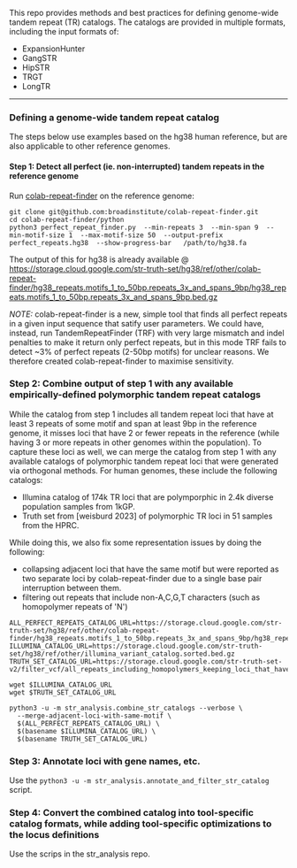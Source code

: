 This repo provides methods and best practices for defining genome-wide tandem repeat (TR) catalogs. 
The catalogs are provided in multiple formats, including the input formats of:
- ExpansionHunter
- GangSTR
- HipSTR
- TRGT
- LongTR

---
### Defining a genome-wide tandem repeat catalog

The steps below use examples based on the hg38 human reference, but are also applicable to other reference genomes. 

#### Step 1: Detect all perfect (ie. non-interrupted) tandem repeats in the reference genome

Run [colab-repeat-finder](https://github.com/broadinstitute/colab-repeat-finder) on the reference genome: 

```
git clone git@github.com:broadinstitute/colab-repeat-finder.git
cd colab-repeat-finder/python
python3 perfect_repeat_finder.py  --min-repeats 3  --min-span 9  --min-motif-size 1  --max-motif-size 50  --output-prefix perfect_repeats.hg38  --show-progress-bar   /path/to/hg38.fa   
```

The output of this for hg38 is already available @
https://storage.cloud.google.com/str-truth-set/hg38/ref/other/colab-repeat-finder/hg38_repeats.motifs_1_to_50bp.repeats_3x_and_spans_9bp/hg38_repeats.motifs_1_to_50bp.repeats_3x_and_spans_9bp.bed.gz

*NOTE:* colab-repeat-finder is a new, simple tool that finds all perfect repeats in a given input sequence that satify user parameters. We could have, instead, run TandemRepeatFinder (TRF) with very large mismatch and indel penalties to make it return only perfect repeats, but in this mode TRF fails to detect ~3% of perfect repeats (2-50bp motifs) for unclear reasons. We therefore created colab-repeat-finder to maximise sensitivity. 


### Step 2: Combine output of step 1 with any available empirically-defined polymorphic tandem repeat catalogs

While the catalog from step 1 includes all tandem repeat loci that have at least 3 repeats of some motif and span at least 9bp in the reference genome, it misses loci that have 2 or fewer repeats in the reference (while having 3 or more repeats in other genomes within the population). To capture these loci as well, we can merge the catalog from step 1 with any available catalogs of polymorphic tandem repeat loci that were generated via 
orthogonal methods. For human genomes, these include the following catalogs:

* Illumina catalog of 174k TR loci that are polymporphic in 2.4k diverse population samples from 1kGP.  
* Truth set from [weisburd 2023] of polymorphic TR loci in 51 samples from the HPRC. 

While doing this, we also fix some representation issues by doing the following:
- collapsing adjacent loci that have the same motif but were reported as two separate loci by colab-repeat-finder due to a single base pair interruption between them.
- filtering out repeats that include non-A,C,G,T characters (such as homopolymer repeats of 'N')

```
ALL_PERFECT_REPEATS_CATALOG_URL=https://storage.cloud.google.com/str-truth-set/hg38/ref/other/colab-repeat-finder/hg38_repeats.motifs_1_to_50bp.repeats_3x_and_spans_9bp/hg38_repeats.motifs_1_to_50bp.repeats_3x_and_spans_9bp.bed.gz
ILLUMINA_CATALOG_URL=https://storage.cloud.google.com/str-truth-set/hg38/ref/other/illumina_variant_catalog.sorted.bed.gz
TRUTH_SET_CATALOG_URL=https://storage.cloud.google.com/str-truth-set-v2/filter_vcf/all_repeats_including_homopolymers_keeping_loci_that_have_overlapping_variants/combined/combined.51_samples.variants.bed.gz

wget $ILLUMINA_CATALOG_URL
wget $TRUTH_SET_CATALOG_URL

python3 -u -m str_analysis.combine_str_catalogs --verbose \
  --merge-adjacent-loci-with-same-motif \
  $(ALL_PERFECT_REPEATS_CATALOG_URL) \
  $(basename $ILLUMINA_CATALOG_URL) \
  $(basename TRUTH_SET_CATALOG_URL)
```



### Step 3: Annotate loci with gene names, etc.

Use the `python3 -u -m str_analysis.annotate_and_filter_str_catalog` script.

### Step 4: Convert the combined catalog into tool-specific catalog formats, while adding tool-specific optimizations to the locus definitions 

Use the scrips in the str_analysis repo.


